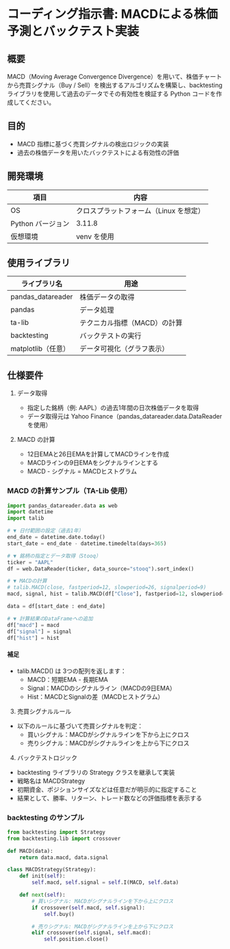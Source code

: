 # コーディング指示書: MACDによる株価予測とバックテスト実装

## 概要

MACD（Moving Average Convergence Divergence）を用いて、株価チャートから売買シグナル（Buy / Sell）を検出するアルゴリズムを構築し、backtesting ライブラリを使用して過去のデータでその有効性を検証する Python コードを作成してください。

## 目的

- MACD 指標に基づく売買シグナルの検出ロジックの実装
- 過去の株価データを用いたバックテストによる有効性の評価

## 開発環境

| 項目             | 内容                        |
|------------------|-----------------------------|
| OS               | クロスプラットフォーム（Linux を想定） |
| Python バージョン| 3.11.8                      |
| 仮想環境         | venv を使用               |

## 使用ライブラリ

| ライブラリ名             | 用途               |
| ------------------ | ---------------- |
| pandas\_datareader | 株価データの取得         |
| pandas             | データ処理            |
| ta-lib             | テクニカル指標（MACD）の計算 |
| backtesting        | バックテストの実行        |
| matplotlib（任意）     | データ可視化（グラフ表示）    |


## 仕様要件

1. データ取得
   - 指定した銘柄（例: AAPL）の過去1年間の日次株価データを取得
   - データ取得元は Yahoo Finance（pandas_datareader.data.DataReader を使用）

2. MACD の計算
   - 12日EMAと26日EMAを計算してMACDラインを作成
   - MACDラインの9日EMAをシグナルラインとする
   - MACD - シグナル = MACDヒストグラム

### MACD の計算サンプル（TA-Lib 使用）

```python
import pandas_datareader.data as web
import datetime
import talib

# ▼ 日付範囲の設定（過去1年）
end_date = datetime.date.today()
start_date = end_date - datetime.timedelta(days=365)

# ▼ 銘柄の指定とデータ取得（Stooq）
ticker = "AAPL"
df = web.DataReader(ticker, data_source="stooq").sort_index()

# ▼ MACDの計算
# talib.MACD(close, fastperiod=12, slowperiod=26, signalperiod=9)
macd, signal, hist = talib.MACD(df["Close"], fastperiod=12, slowperiod=26, signalperiod=9)

data = df[start_date : end_date]

# ▼ 計算結果のDataFrameへの追加
df["macd"] = macd
df["signal"] = signal
df["hist"] = hist
```

#### 補足

- talib.MACD() は 3つの配列を返します：
   - MACD：短期EMA - 長期EMA
   - Signal：MACDのシグナルライン（MACDの9日EMA）
   - Hist：MACDとSignalの差（MACDヒストグラム）

3. 売買シグナルルール

- 以下のルールに基づいて売買シグナルを判定：
   - 買いシグナル：MACDがシグナルラインを下から上にクロス
   - 売りシグナル：MACDがシグナルラインを上から下にクロス

4. バックテストロジック

- backtesting ライブラリの Strategy クラスを継承して実装
- 戦略名は MACDStrategy
- 初期資金、ポジションサイズなどは任意だが明示的に指定すること
- 結果として、勝率、リターン、トレード数などの評価指標を表示する

### backtesting のサンプル

```python
from backtesting import Strategy
from backtesting.lib import crossover

def MACD(data):
    return data.macd, data.signal

class MACDStrategy(Strategy):
    def init(self):
        self.macd, self.signal = self.I(MACD, self.data)

    def next(self):
        # 買いシグナル: MACDがシグナルラインを下から上にクロス
        if crossover(self.macd, self.signal):
            self.buy()

        # 売りシグナル: MACDがシグナルラインを上から下にクロス
        elif crossover(self.signal, self.macd):
            self.position.close()
```
